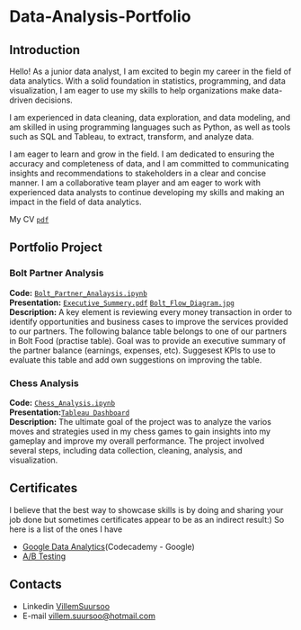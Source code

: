 # Data-Analysis-Portfolio

## Introduction
Hello! As a junior data analyst, I am excited to begin my career in the field of data analytics. With a solid foundation in statistics, programming, and data visualization, I am eager to use my skills to help organizations make data-driven decisions.

I am experienced in data cleaning, data exploration, and data modeling, and am skilled in using programming languages such as Python, as well as tools such as SQL and Tableau, to extract, transform, and analyze data.

I am eager to learn and grow in the field. I am dedicated to ensuring the accuracy and completeness of data, and I am committed to communicating insights and recommendations to stakeholders in a clear and concise manner. I am a collaborative team player and am eager to work with experienced data analysts to continue developing my skills and making an impact in the field of data analytics.

My CV [`pdf`](https://github.com/VillemSuursoo/Projects/blob/1f42d942137c02bd8aa0cb354889942cff9ee4cd/Villem_Resume.pdf)

## Portfolio Project

### Bolt Partner Analysis
**Code:** [`Bolt_Partner_Analaysis.ipynb`](https://github.com/VillemSuursoo/Projects/blob/e022e4f3bced5edc4140c9af1de559b83079c8b2/Bolt_Partner_Analaysis.ipynb)   
**Presentation:** [`Executive_Summery.pdf`](https://github.com/VillemSuursoo/Projects/blob/e022e4f3bced5edc4140c9af1de559b83079c8b2/Executive_Summery_Villem_Suursoo.pdf) [`Bolt_Flow_Diagram.jpg`](https://github.com/VillemSuursoo/Projects/blob/e022e4f3bced5edc4140c9af1de559b83079c8b2/Bolt_Flow_Diagram.jpg)   
**Description:** A key element is reviewing every money transaction in order to identify opportunities and business cases to improve the services provided to our partners. The following balance table belongs to one of our partners in Bolt Food (practise table). Goal was to provide an executive summary of the partner balance (earnings, expenses, etc). Suggesest KPIs to use to evaluate this table and add own suggestions on improving the table.

### Chess Analysis
**Code:** [`Chess_Analysis.ipynb`](https://github.com/VillemSuursoo/Projects/blob/1f42d942137c02bd8aa0cb354889942cff9ee4cd/Chess_Analysis.ipynb)   
**Presentation:**[`Tableau Dashboard`](https://public.tableau.com/app/profile/villem8110/viz/MyChessJourney/Dashboard3)   
**Description:** The ultimate goal of the project was to analyze the varios moves and strategies used in my chess games to gain insights into my gameplay and improve my overall performance. The project involved several steps, including data collection, cleaning, analysis, and visualization.
## Certificates
I believe that the best way to showcase skills is by doing and sharing your job done but sometimes certificates appear to be as an indirect result:) So here is a list of the ones I have
- [Google Data Analytics](https://drive.google.com/file/d/1eEqtjTBBI_Ytu2XQsAXSTOtoMMdwUdZM/view?usp=sharing)(Codecademy - Google)
- [A/B Testing](https://drive.google.com/file/d/160-oxidqUqp0oP3vgbd9SgspIj2mQVKy/view?usp=sharing)

## Contacts
- Linkedin [VillemSuursoo](https://www.linkedin.com/in/villem-suursoo-381832252/)
- E-mail villem.suursoo@hotmail.com
 

